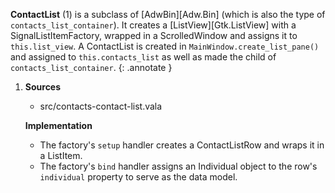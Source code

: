 **ContactList** (1) is a subclass of [AdwBin][Adw.Bin] (which is also the type of `contacts_list_container`). 
It creates a [ListView][Gtk.ListView] with a SignalListItemFactory, wrapped in a ScrolledWindow and assigns it to `this.list_view`.
A ContactList is created in `MainWindow.create_list_pane()` and assigned to `this.contacts_list`  as well as made the child of `contacts_list_container`.
{: .annotate }

1.  **Sources**

    -   src/contacts-contact-list.vala

    **Implementation**

    -   The factory's `setup` handler creates a ContactListRow and wraps it in a ListItem.
    -   The factory's `bind` handler assigns an Individual object to the row's `individual` property to serve as the data model.

